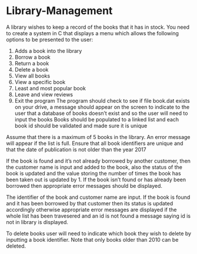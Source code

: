 # Library-Management

A library wishes to keep a record of the books that it has in stock. You need to create a system in C that displays a menu which allows the following options to be presented to the user:
  1. Adds a book into the library
  2. Borrow a book
  3. Return a book
  4. Delete a book
  5. View all books
  6. View a specific book
  7. Least and most popular book
  8. Leave and view reviews
  9. Exit the program
The program should check to see if file book.dat exists on your drive, a message should appear on the screen to indicate to the user that a database of books doesn’t exist and so the user will need to input the books
Books should be populated to a linked list and each book id should be validated and made sure it is unique

Assume that there is a maximum of 5 books in the library. An error message will appear if the list is full. Ensure that all book identifiers are unique and that the date of publication is not older than the year 2017

If the book is found and it’s not already borrowed by another customer, then the customer name is input and added to the book, also the status of the book is updated and the value storing the number of times the book has been taken out is updated by 1. If the book isn’t found or has already been borrowed then appropriate error messages should be displayed.

The identifier of the book and customer name are input. If the book is found and it has been borrowed by that customer then its status is updated accordingly otherwise appropriate error messages are displayed if the whole list has been travesered and an id is not found a message saying id is not in library is displayed.

To delete books user will need to indicate which book they wish to delete by inputting a book identifier. Note that only books older than 2010 can be deleted.
